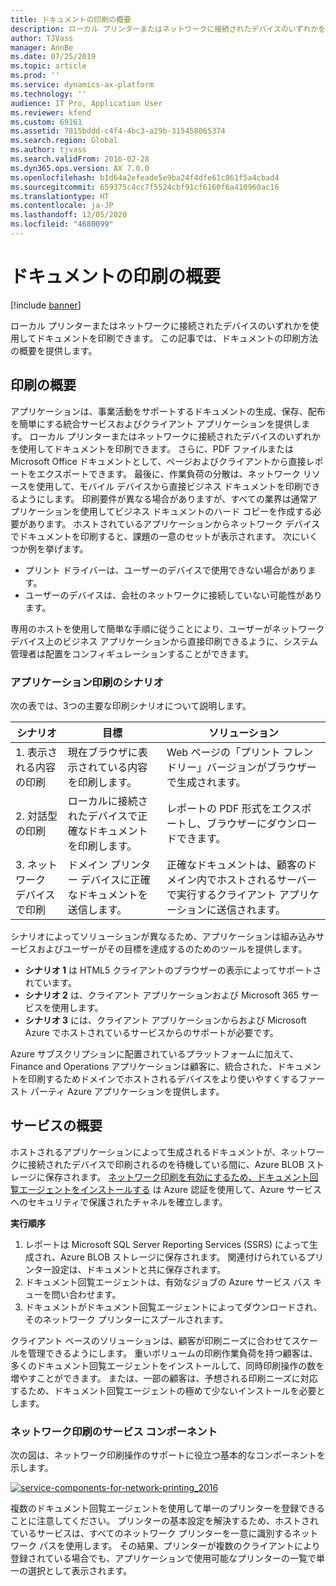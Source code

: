 ```yaml
---
title: ドキュメントの印刷の概要
description: ローカル プリンターまたはネットワークに接続されたデバイスのいずれかを使用してドキュメントを印刷できます。 この記事では、ドキュメントの印刷方法の概要を提供します。
author: TJVass
manager: AnnBe
ms.date: 07/25/2019
ms.topic: article
ms.prod: ''
ms.service: dynamics-ax-platform
ms.technology: ''
audience: IT Pro, Application User
ms.reviewer: kfend
ms.custom: 69161
ms.assetid: 7815bddd-c4f4-4bc3-a29b-315458065374
ms.search.region: Global
ms.author: tjvass
ms.search.validFrom: 2016-02-28
ms.dyn365.ops.version: AX 7.0.0
ms.openlocfilehash: b1d64a2efeade5e9ba24f4dfe61c861f5a4cbad4
ms.sourcegitcommit: 659375c4cc7f5524cbf91cf6160f6a410960ac16
ms.translationtype: HT
ms.contentlocale: ja-JP
ms.lasthandoff: 12/05/2020
ms.locfileid: "4680099"
---
```

# <a name="document-printing-overview"></a>ドキュメントの印刷の概要

[!include [banner](../includes/banner.md)]

ローカル プリンターまたはネットワークに接続されたデバイスのいずれかを使用してドキュメントを印刷できます。 この記事では、ドキュメントの印刷方法の概要を提供します。

## <a name="printing-overview"></a>印刷の概要

アプリケーションは、事業活動をサポートするドキュメントの生成、保存、配布を簡単にする統合サービスおよびクライアント アプリケーションを提供します。 ローカル プリンターまたはネットワークに接続されたデバイスのいずれかを使用してドキュメントを印刷できます。 さらに、PDF ファイルまたは Microsoft Office ドキュメントとして、ページおよびクライアントから直接レポートをエクスポートできます。 最後に、作業負荷の分散は、ネットワーク リソースを使用して、モバイル デバイスから直接ビジネス ドキュメントを印刷できるようにします。 印刷要件が異なる場合がありますが、すべての業界は通常アプリケーションを使用してビジネス ドキュメントのハード コピーを作成する必要があります。 ホストされているアプリケーションからネットワーク デバイスでドキュメントを印刷すると、課題の一意のセットが表示されます。 次にいくつか例を挙げます。

- プリント ドライバーは、ユーザーのデバイスで使用できない場合があります。
- ユーザーのデバイスは、会社のネットワークに接続していない可能性があります。

専用のホストを使用して簡単な手順に従うことにより、ユーザーがネットワーク デバイス上のビジネス アプリケーションから直接印刷できるように、システム管理者は配置をコンフィギュレーションすることができます。

### <a name="application-printing-scenarios"></a>アプリケーション印刷のシナリオ 

次の表では、3つの主要な印刷シナリオについて説明します。

| シナリオ                        | 目標                                                      | ソリューション |
|---------------------------------|-----------------------------------------------------------|----------|
| 1. 表示される内容の印刷        | 現在ブラウザに表示されている内容を印刷します。             | Web ページの「プリント フレンドリー」バージョンがブラウザーで生成されます。 |
| 2. 対話型の印刷         | ローカルに接続されたデバイスで正確なドキュメントを印刷します。 | レポートの PDF 形式をエクスポートし、ブラウザーにダウンロードできます。 |
| 3. ネットワーク デバイスで印刷 | ドメイン プリンター デバイスに正確なドキュメントを送信します。     | 正確なドキュメントは、顧客のドメイン内でホストされるサーバーで実行するクライアント アプリケーションに送信されます。 |

シナリオによってソリューションが異なるため、アプリケーションは組み込みサービスおよびユーザーがその目標を達成するのためのツールを提供します。

- **シナリオ 1** は HTML5 クライアントのブラウザーの表示によってサポートされています。
- **シナリオ 2** は、クライアント アプリケーションおよび Microsoft 365 サービスを使用します。
- **シナリオ 3** には、クライアント アプリケーションからおよび Microsoft Azure でホストされているサービスからのサポートが必要です。

Azure サブスクリプションに配置されているプラットフォームに加えて、Finance and Operations アプリケーションは顧客に、統合された、ドキュメントを印刷するためドメインでホストされるデバイスをより使いやすくするファースト パーティ Azure アプリケーションを提供します。

## <a name="service-overview"></a>サービスの概要
ホストされるアプリケーションによって生成されるドキュメントが、ネットワークに接続されたデバイスで印刷されるのを待機している間に、Azure BLOB ストレージに保存されます。 [ネットワーク印刷を有効にするため、ドキュメント回覧エージェントをインストールする](install-document-routing-agent.md) は Azure 認証を使用して、Azure サービスへのセキュリティで保護されたチャネルを確立します。

**実行順序**

1. レポートは Microsoft SQL Server Reporting Services (SSRS) によって生成され、Azure BLOB ストレージに保存されます。 関連付けられているプリンター設定は、ドキュメントと共に保存されます。
2. ドキュメント回覧エージェントは、有効なジョブの Azure サービス バス キューを問い合わせます。
3. ドキュメントがドキュメント回覧エージェントによってダウンロードされ、そのネットワーク プリンターにスプールされます。

クライアント ベースのソリューションは、顧客が印刷ニーズに合わせてスケールを管理できるようにします。 重いボリュームの印刷作業負荷を持つ顧客は、多くのドキュメント回覧エージェントをインストールして、同時印刷操作の数を増やすことができます。 または、一部の顧客は、予想される印刷ニーズに対応するため、ドキュメント回覧エージェントの極めて少ないインストールを必要とします。

### <a name="service-components-for-network-printing"></a>ネットワーク印刷のサービス コンポーネント

次の図は、ネットワーク印刷操作のサポートに役立つ基本的なコンポーネントを示します。

[![service-components-for-network-printing\_2016](./media/service-components-for-network-printing_2016.png)](./media/service-components-for-network-printing_2016.png)

複数のドキュメント回覧エージェントを使用して単一のプリンターを登録できることに注意してください。 プリンターの基本設定を解決するため、ホストされているサービスは、すべてのネットワーク プリンターを一意に識別するネットワーク パスを使用します。 その結果、プリンターが複数のクライアントにより登録されている場合でも、アプリケーションで使用可能なプリンターの一覧で単一の選択として表示されます。
